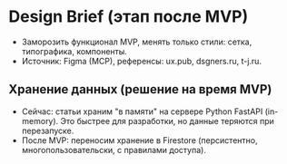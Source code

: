 # Design Brief (этап после MVP)
- Заморозить функционал MVP, менять только стили: сетка, типографика, компоненты.
- Источник: Figma (MCP), референсы: ux.pub, dsgners.ru, t-j.ru.

## Хранение данных (решение на время MVP)
- Сейчас: статьи храним "в памяти" на сервере Python FastAPI (in-memory). Это быстрее для разработки, но данные теряются при перезапуске.
- После MVP: переносим хранение в Firestore (персистентно, многопользовательски, с правилами доступа).
